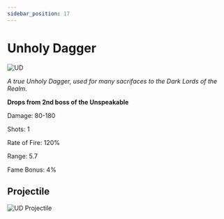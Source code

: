 ```yaml
---
sidebar_position: 17
---
```


# Unholy Dagger
![UD](http://i.imgur.com/Rh5qS4K.png)

<i>A true Unholy Dagger, used for many sacrifaces to the Dark Lords of the Realm.</i>

**Drops from 2nd boss of the Unspeakable**

Damage: 80-180

Shots: 1

Rate of Fire: 120%

Range: 5.7

Fame Bonus: 4%

## Projectile

![UD Projectile](https://cdn.discordapp.com/attachments/953134990428868629/981727293938483300/unholydagger.gif)
